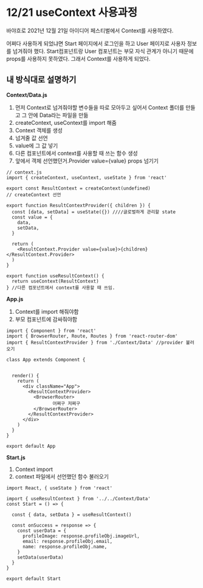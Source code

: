 # 12/21 useContext 사용과정

바야흐로 2021년 12월 21일 아이디어 페스티벌에서 Context를 사용하였다.

어쩌다 사용하게 되었냐면 Start 페이지에서 로그인을 하고 User 페이지로 사용자 정보를 넘겨줘야 했다. Start컴포넌트랑 User 컴포넌트는 부모 자식 관계가 아니기 때문에 props를 사용하지 못하였다. 그래서 Context를 사용하게 되었다.

## 내 방식대로 설명하기

**Context/Data.js**

1. 먼저 Context로 넘겨줘야할 변수들을 따로 모아두고 싶어서 Context 폴더를 만들고 그 안에 Data라는 파일을 만듦
2. createContext, useContext를 import 해줌
3. Context 객체를 생성
4. 넘겨줄 값 선언
5. value에 그 값 넣기
6. 다른 컴포넌트에서 context를 사용할 때 쓰는 함수 생성
7. 앞에서 객체 선언했던거.Provider value={value} props 넘기기

```JS
// context.js
import { createContext, useContext, useState } from 'react'

export const ResultContext = createContext(undefined)
// createContext 선언

export function ResultContextProvider({ children }) {
  const [data, setData] = useState({}) ////글로벌하게 관리할 state
  const value = {
    data,
    setData,
  }

  return (
    <ResultContext.Provider value={value}>{children}</ResultContext.Provider>
  )
}

export function useResultContext() {
  return useContext(ResultContext)
} //다른 컴포넌트에서 context를 사용할 때 쓰임.

```

**App.js**

1. Context를 import 해줘야함
2. 부모 컴포넌트에 감싸줘야함

```JS
import { Component } from 'react'
import { BrowserRouter, Route, Routes } from 'react-router-dom'
import { ResultContextProvider } from './Context/Data' //provider 불러오기

class App extends Component {


  render() {
    return (
      <div className="App">
        <ResultContextProvider>
          <BrowserRouter>
                 어쩌구 저쩌구
          </BrowserRouter>
        </ResultContextProvider>
      </div>
    )
  }
}

export default App

```

**Start.js**

1. Context import
2. context 파일에서 선언했던 함수 불러오기

```JS
import React, { useState } from 'react'

import { useResultContext } from '../../Context/Data'
const Start = () => {

  const { data, setData } = useResultContext()

  const onSuccess = response => {
    const userData = {
      profileImage: response.profileObj.imageUrl,
      email: response.profileObj.email,
      name: response.profileObj.name,
    }
    setData(userData)
  }
}

export default Start

```
